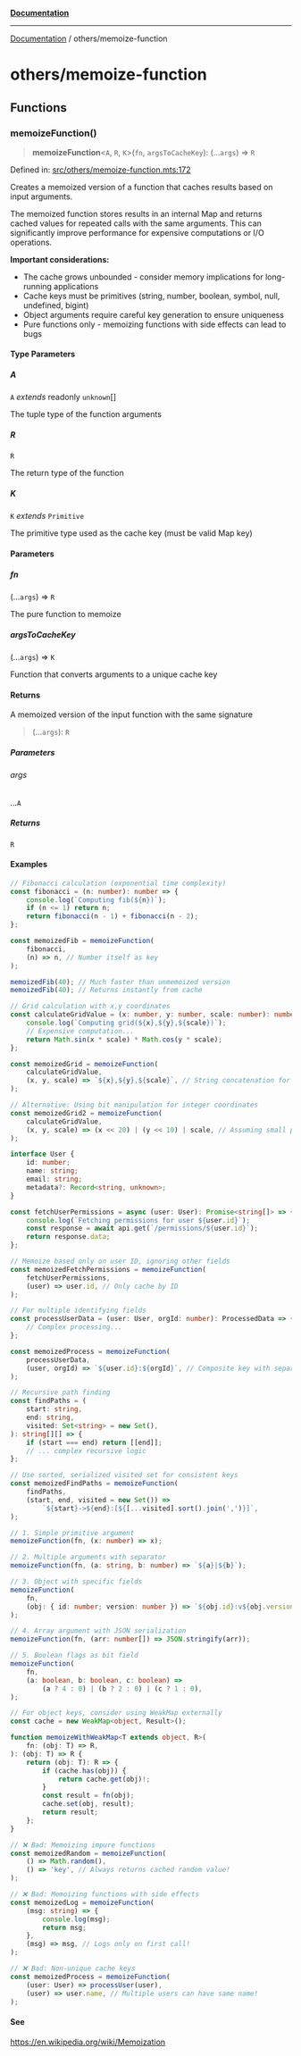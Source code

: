 [**Documentation**](../README.md)

---

[Documentation](../README.md) / others/memoize-function

# others/memoize-function

## Functions

### memoizeFunction()

> **memoizeFunction**\<`A`, `R`, `K`\>(`fn`, `argsToCacheKey`): (...`args`) => `R`

Defined in: [src/others/memoize-function.mts:172](https://github.com/noshiro-pf/ts-verified/blob/main/src/others/memoize-function.mts#L172)

Creates a memoized version of a function that caches results based on input arguments.

The memoized function stores results in an internal Map and returns cached values
for repeated calls with the same arguments. This can significantly improve performance
for expensive computations or I/O operations.

**Important considerations:**

- The cache grows unbounded - consider memory implications for long-running applications
- Cache keys must be primitives (string, number, boolean, symbol, null, undefined, bigint)
- Object arguments require careful key generation to ensure uniqueness
- Pure functions only - memoizing functions with side effects can lead to bugs

#### Type Parameters

##### A

`A` _extends_ readonly `unknown`[]

The tuple type of the function arguments

##### R

`R`

The return type of the function

##### K

`K` _extends_ `Primitive`

The primitive type used as the cache key (must be valid Map key)

#### Parameters

##### fn

(...`args`) => `R`

The pure function to memoize

##### argsToCacheKey

(...`args`) => `K`

Function that converts arguments to a unique cache key

#### Returns

A memoized version of the input function with the same signature

> (...`args`): `R`

##### Parameters

###### args

...`A`

##### Returns

`R`

#### Examples

```typescript
// Fibonacci calculation (exponential time complexity)
const fibonacci = (n: number): number => {
    console.log(`Computing fib(${n})`);
    if (n <= 1) return n;
    return fibonacci(n - 1) + fibonacci(n - 2);
};

const memoizedFib = memoizeFunction(
    fibonacci,
    (n) => n, // Number itself as key
);

memoizedFib(40); // Much faster than unmemoized version
memoizedFib(40); // Returns instantly from cache
```

```typescript
// Grid calculation with x,y coordinates
const calculateGridValue = (x: number, y: number, scale: number): number => {
    console.log(`Computing grid(${x},${y},${scale})`);
    // Expensive computation...
    return Math.sin(x * scale) * Math.cos(y * scale);
};

const memoizedGrid = memoizeFunction(
    calculateGridValue,
    (x, y, scale) => `${x},${y},${scale}`, // String concatenation for composite key
);

// Alternative: Using bit manipulation for integer coordinates
const memoizedGrid2 = memoizeFunction(
    calculateGridValue,
    (x, y, scale) => (x << 20) | (y << 10) | scale, // Assuming small positive integers
);
```

```typescript
interface User {
    id: number;
    name: string;
    email: string;
    metadata?: Record<string, unknown>;
}

const fetchUserPermissions = async (user: User): Promise<string[]> => {
    console.log(`Fetching permissions for user ${user.id}`);
    const response = await api.get(`/permissions/${user.id}`);
    return response.data;
};

// Memoize based only on user ID, ignoring other fields
const memoizedFetchPermissions = memoizeFunction(
    fetchUserPermissions,
    (user) => user.id, // Only cache by ID
);

// For multiple identifying fields
const processUserData = (user: User, orgId: number): ProcessedData => {
    // Complex processing...
};

const memoizedProcess = memoizeFunction(
    processUserData,
    (user, orgId) => `${user.id}:${orgId}`, // Composite key with separator
);
```

```typescript
// Recursive path finding
const findPaths = (
    start: string,
    end: string,
    visited: Set<string> = new Set(),
): string[][] => {
    if (start === end) return [[end]];
    // ... complex recursive logic
};

// Use sorted, serialized visited set for consistent keys
const memoizedFindPaths = memoizeFunction(
    findPaths,
    (start, end, visited = new Set()) =>
        `${start}->${end}:[${[...visited].sort().join(',')}]`,
);
```

```typescript
// 1. Simple primitive argument
memoizeFunction(fn, (x: number) => x);

// 2. Multiple arguments with separator
memoizeFunction(fn, (a: string, b: number) => `${a}|${b}`);

// 3. Object with specific fields
memoizeFunction(
    fn,
    (obj: { id: number; version: number }) => `${obj.id}:v${obj.version}`,
);

// 4. Array argument with JSON serialization
memoizeFunction(fn, (arr: number[]) => JSON.stringify(arr));

// 5. Boolean flags as bit field
memoizeFunction(
    fn,
    (a: boolean, b: boolean, c: boolean) =>
        (a ? 4 : 0) | (b ? 2 : 0) | (c ? 1 : 0),
);
```

```typescript
// For object keys, consider using WeakMap externally
const cache = new WeakMap<object, Result>();

function memoizeWithWeakMap<T extends object, R>(
    fn: (obj: T) => R,
): (obj: T) => R {
    return (obj: T): R => {
        if (cache.has(obj)) {
            return cache.get(obj)!;
        }
        const result = fn(obj);
        cache.set(obj, result);
        return result;
    };
}
```

```typescript
// ❌ Bad: Memoizing impure functions
const memoizedRandom = memoizeFunction(
    () => Math.random(),
    () => 'key', // Always returns cached random value!
);

// ❌ Bad: Memoizing functions with side effects
const memoizedLog = memoizeFunction(
    (msg: string) => {
        console.log(msg);
        return msg;
    },
    (msg) => msg, // Logs only on first call!
);

// ❌ Bad: Non-unique cache keys
const memoizedProcess = memoizeFunction(
    (user: User) => processUser(user),
    (user) => user.name, // Multiple users can have same name!
);
```

#### See

https://en.wikipedia.org/wiki/Memoization

